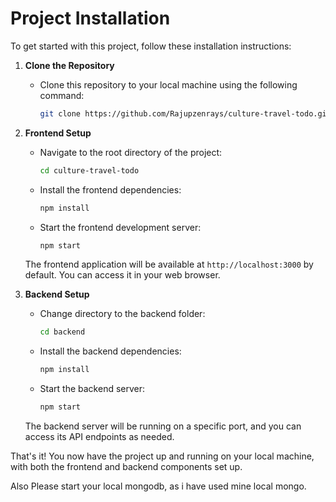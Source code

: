 # Project Installation

To get started with this project, follow these installation instructions:

1. **Clone the Repository**
   - Clone this repository to your local machine using the following command:
     ```bash
     git clone https://github.com/Rajupzenrays/culture-travel-todo.git
     ```

2. **Frontend Setup**
   - Navigate to the root directory of the project:
     ```bash
     cd culture-travel-todo
     ```
   - Install the frontend dependencies:
     ```bash
     npm install
     ```
   - Start the frontend development server:
     ```bash
     npm start
     ```
   The frontend application will be available at `http://localhost:3000` by default. You can access it in your web browser.

3. **Backend Setup**
   - Change directory to the backend folder:
     ```bash
     cd backend
     ```
   - Install the backend dependencies:
     ```bash
     npm install
     ```
   - Start the backend server:
     ```bash
     npm start
     ```

   The backend server will be running on a specific port, and you can access its API endpoints as needed.

That's it! You now have the project up and running on your local machine, with both the frontend and backend components set up.

Also Please start your local mongodb, as i have used mine local mongo.
